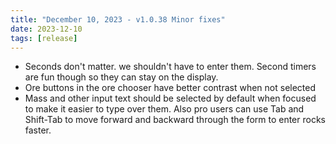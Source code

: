 ```yaml
---
title: "December 10, 2023 - v1.0.38 Minor fixes"
date: 2023-12-10
tags: [release]
---
```


- Seconds don't matter. we shouldn't have to enter them. Second timers are fun though so they can stay on the display.
- Ore buttons in the ore chooser have better contrast when not selected
- Mass and other input text should be selected by default when focused to make it easier to type over them. Also pro users can use Tab and Shift-Tab to move forward and backward through the form to enter rocks faster.
